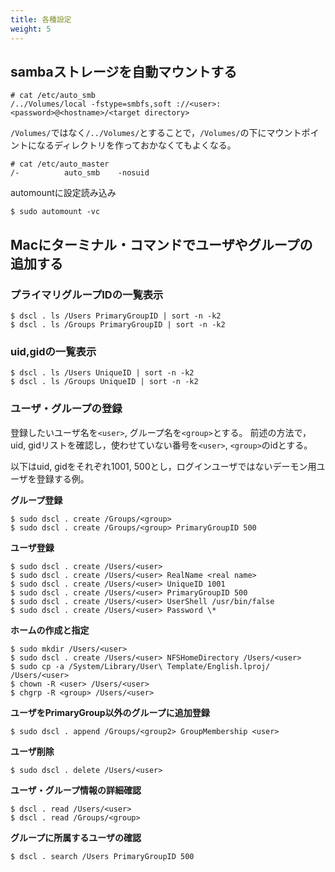 ```yaml
---
title: 各種設定
weight: 5
---
```



## sambaストレージを自動マウントする

```
# cat /etc/auto_smb
/../Volumes/local -fstype=smbfs,soft ://<user>:<password>@<hostname>/<target directory> 
```
`/Volumes/`ではなく`/../Volumes/`とすることで，`/Volumes/`の下にマウントポイントになるディレクトリを作っておかなくてもよくなる。

```
# cat /etc/auto_master
/-			auto_smb	-nosuid
```
automountに設定読み込み
```
$ sudo automount -vc
```


## Macにターミナル・コマンドでユーザやグループの追加する


### プライマリグループIDの一覧表示
```
$ dscl . ls /Users PrimaryGroupID | sort -n -k2
$ dscl . ls /Groups PrimaryGroupID | sort -n -k2
```

### uid,gidの一覧表示

```
$ dscl . ls /Users UniqueID | sort -n -k2
$ dscl . ls /Groups UniqueID | sort -n -k2
```

### ユーザ・グループの登録

登録したいユーザ名を`<user>`, グループ名を`<group>`とする。
前述の方法で，uid, gidリストを確認し，使わせていない番号を`<user>`, `<group>`のidとする。

以下はuid, gidをそれぞれ1001, 500とし，ログインユーザではないデーモン用ユーザを登録する例。

**グループ登録**
```
$ sudo dscl . create /Groups/<group>
$ sudo dscl . create /Groups/<group> PrimaryGroupID 500
```

**ユーザ登録**
```
$ sudo dscl . create /Users/<user>
$ sudo dscl . create /Users/<user> RealName <real name>
$ sudo dscl . create /Users/<user> UniqueID 1001
$ sudo dscl . create /Users/<user> PrimaryGroupID 500
$ sudo dscl . create /Users/<user> UserShell /usr/bin/false
$ sudo dscl . create /Users/<user> Password \*
```

**ホームの作成と指定**
```
$ sudo mkdir /Users/<user>
$ sudo dscl . create /Users/<user> NFSHomeDirectory /Users/<user>
$ sudo cp -a /System/Library/User\ Template/English.lproj/ /Users/<user>
$ chown -R <user> /Users/<user>
$ chgrp -R <group> /Users/<user>
```

**ユーザをPrimaryGroup以外のグループに追加登録**
```
$ sudo dscl . append /Groups/<group2> GroupMembership <user>
```

**ユーザ削除**
```
$ sudo dscl . delete /Users/<user>
```

**ユーザ・グループ情報の詳細確認**
```
$ dscl . read /Users/<user>
$ dscl . read /Groups/<group>
```

**グループに所属するユーザの確認**
```
$ dscl . search /Users PrimaryGroupID 500
```